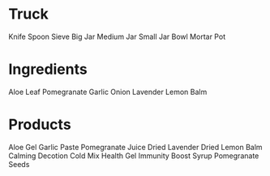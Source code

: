 # Truck
Knife
Spoon
Sieve
Big Jar
Medium Jar
Small Jar
Bowl
Mortar
Pot
# Ingredients
Aloe Leaf
Pomegranate
Garlic
Onion
Lavender
Lemon Balm
# Products
Aloe Gel
Garlic Paste
Pomegranate Juice
Dried Lavender
Dried Lemon Balm
Calming Decotion
Cold Mix
Health Gel
Immunity Boost Syrup
Pomegranate Seeds